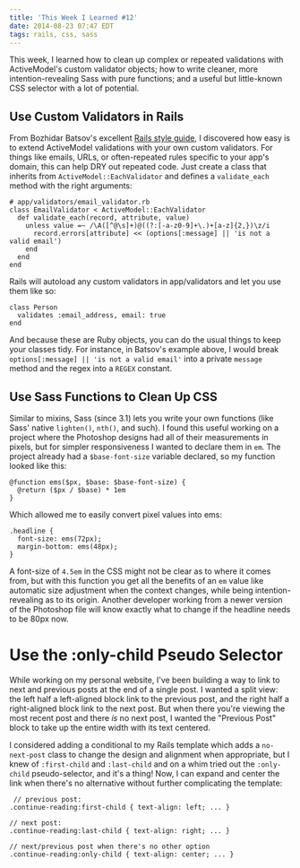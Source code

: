 ```yaml
---
title: 'This Week I Learned #12'
date: 2014-08-23 07:47 EDT
tags: rails, css, sass
---
```


This week, I learned how to clean up complex or repeated validations with ActiveModel's custom validator objects; how to write cleaner, more intention-revealing Sass with pure functions; and a useful but little-known CSS selector with a lot of potential.

<!--more-->

## Use Custom Validators in Rails

From Bozhidar Batsov's excellent [Rails style guide](https://github.com/bbatsov/rails-style-guide), I discovered how easy is to extend ActiveModel validations with your own custom validators. For things like emails, URLs, or often-repeated rules specific to your app's domain, this can help DRY out repeated code. Just create a class that inherits from `ActiveModel::EachValidator` and defines a `validate_each` method with the right arguments:

    # app/validators/email_validator.rb
    class EmailValidator < ActiveModel::EachValidator
      def validate_each(record, attribute, value)
        unless value =~ /\A([^@\s]+)@((?:[-a-z0-9]+\.)+[a-z]{2,})\z/i
          record.errors[attribute] << (options[:message] || 'is not a valid email') 
        end
      end
    end

Rails will autoload any custom validators in app/validators and let you use them like so:

    class Person
      validates :email_address, email: true
    end

And because these are Ruby objects, you can do the usual things to keep your classes tidy. For instance, in Batsov's example above, I would break `options[:message] || 'is not a valid email'` into a private `message` method and the regex into a `REGEX` constant.

## Use Sass Functions to Clean Up CSS

Similar to mixins, Sass (since 3.1) lets you write your own functions (like Sass' native `lighten()`, `nth()`, and such). I found this useful working on a project where the Photoshop designs had all of their measurements in pixels, but for simpler responsiveness I wanted to declare them in `em`. The project already had a `$base-font-size` variable declared, so my function looked like this:
    
    @function ems($px, $base: $base-font-size) {
      @return ($px / $base) * 1em
    }

Which allowed me to easily convert pixel values into ems:

    .headline {
      font-size: ems(72px);
      margin-bottom: ems(48px);
    }

A font-size of `4.5em` in the CSS might not be clear as to where it comes from, but with this function you get all the benefits of an `em` value like automatic size adjustment when the context changes, while being intention-revealing as to its origin. Another developer working from a newer version of the Photoshop file will know exactly what to change if the headline needs to be 80px now.

# Use the :only-child Pseudo Selector

While working on my personal website, I've been building a way to link to next and previous posts at the end of a single post. I wanted a split view: the left half a left-aligned block link to the previous post, and the right half a right-aligned block link to the next post. But when there you're viewing the most recent post and there *is* no next post, I wanted the "Previous Post" block to take up the entire width with its text centered.

I considered adding a conditional to my Rails template which adds a `no-next-post` class to change the design and alignment when appropriate, but I knew of `:first-child` and `:last-child` and on a whim tried out the `:only-child` pseudo-selector, and it's a thing! Now, I can expand and center the link when there's no alternative without further complicating the template:

     // previous post:
    .continue-reading:first-child { text-align: left; ... }

    // next post:
    .continue-reading:last-child { text-align: right; ... }

    // next/previous post when there's no other option
    .continue-reading:only-child { text-align: center; ... }
